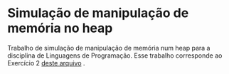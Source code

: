 # Simulação de manipulação de memória no heap
Trabalho de simulação de manipulação de memória num heap para a disciplina de Linguagens de Programação.
Esse trabalho corresponde ao Exercício 2 [deste arquivo](http://www2.ic.uff.br/~bazilio/cursos/lp/material/Trabalhos.pdf) . 
